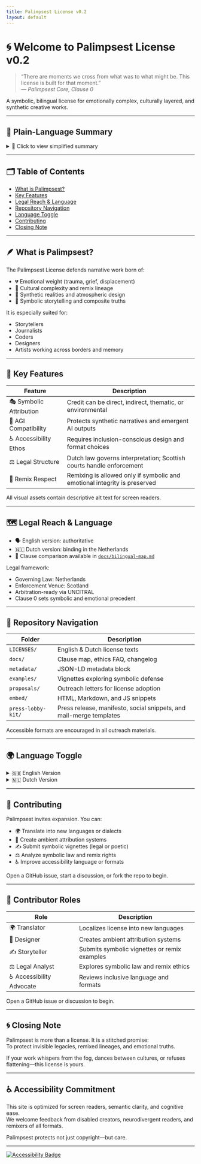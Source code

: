 ```yaml
---
title: Palimpsest License v0.2
layout: default
---
```


<link rel="stylesheet" href="/style.css">

# 🌀 Welcome to Palimpsest License v0.2

> “There are moments we cross from what was to what might be. This license is built for that moment.”  
> — *Palimpsest Core, Clause 0*

A symbolic, bilingual license for emotionally complex, culturally layered, and synthetic creative works.

---

## 🌱 Plain-Language Summary

<details>
<summary>🔎 Click to view simplified summary</summary>

Palimpsest protects creative works that carry emotional meaning, cultural memory, and symbolic depth.  
It encourages remixing with care, and asks users to honor the spirit behind a work—not just its surface.

- You may remix, reuse, and share  
- You must give credit in symbolic or thematic ways  
- You must protect the emotional and cultural integrity of the work

</details>

---

## 🗂️ Table of Contents

- [What is Palimpsest?](#what-is-palimpsest)
- [Key Features](#key-features)
- [Legal Reach & Language](#legal-reach--language)
- [Repository Navigation](#repository-navigation)
- [Language Toggle](#language-toggle)
- [Contributing](#contributing)
- [Closing Note](#closing-note)

---

## 🪶 What is Palimpsest?

The Palimpsest License defends narrative work born of:

- 💔 Emotional weight (trauma, grief, displacement)  
- 🧬 Cultural complexity and remix lineage  
- 🧠 Synthetic realities and atmospheric design  
- 🧵 Symbolic storytelling and composite truths

It is especially suited for:

- Storytellers  
- Journalists  
- Coders  
- Designers  
- Artists working across borders and memory

---

## 🔑 Key Features

| Feature                 | Description                                                                    |
|------------------------|--------------------------------------------------------------------------------|
| 🎭 Symbolic Attribution | Credit can be direct, indirect, thematic, or environmental                    |
| 🧠 AGI Compatibility    | Protects synthetic narratives and emergent AI outputs                         |
| ♿ Accessibility Ethos  | Requires inclusion-conscious design and format choices                        |
| ⚖️ Legal Structure      | Dutch law governs interpretation; Scottish courts handle enforcement          |
| 🔄 Remix Respect        | Remixing is allowed only if symbolic and emotional integrity is preserved     |

All visual assets contain descriptive alt text for screen readers.

---

## 🗺️ Legal Reach & Language

- 🗣️ English version: authoritative  
- 🇳🇱 Dutch version: binding in the Netherlands  
- 📑 Clause comparison available in [`docs/bilingual-map.md`](bilingual-map.md)

Legal framework:

- Governing Law: Netherlands  
- Enforcement Venue: Scotland  
- Arbitration-ready via UNCITRAL  
- Clause 0 sets symbolic and emotional precedent

---

## 📁 Repository Navigation

| Folder             | Description                                                              |
|--------------------|--------------------------------------------------------------------------|
| `LICENSES/`        | English & Dutch license texts                                            |
| `docs/`            | Clause map, ethics FAQ, changelog                                        |
| `metadata/`        | JSON-LD metadata block                                                   |
| `examples/`        | Vignettes exploring symbolic defense                                     |
| `proposals/`       | Outreach letters for license adoption                                    |
| `embed/`           | HTML, Markdown, and JS snippets                                          |
| `press-lobby-kit/` | Press release, manifesto, social snippets, and mail-merge templates      |

Accessible formats are encouraged in all outreach materials.

---

## 🌍 Language Toggle

<details>
<summary>🇬🇧 English Version</summary>

- [Full English license text](../LICENSES/Palimpsest-v0.2.en.txt)  
- [Clause map](bilingual-map.md)  
- [Explainme primer](../explainme.md)

</details>

<details>
<summary>🇳🇱 Dutch Version</summary>

- [Volledige Nederlandse licentietekst](../LICENSES/Palimpsest-v0.2.nl.txt)  
- [Vergelijkende clausulekaart](bilingual-map.md)

</details>

---

## 💌 Contributing

Palimpsest invites expansion. You can:

- 🌍 Translate into new languages or dialects  
- 🎨 Create ambient attribution systems  
- ✍️ Submit symbolic vignettes (legal or poetic)  
- ⚖️ Analyze symbolic law and remix rights  
- ♿ Improve accessibility language or formats  

Open a GitHub issue, start a discussion, or fork the repo to begin.

---

## 🧵 Contributor Roles

| Role            | Description                                      |
|------------------|--------------------------------------------------|
| 🌍 Translator     | Localizes license into new languages             |
| 🎨 Designer       | Creates ambient attribution systems              |
| ✍️ Storyteller     | Submits symbolic vignettes or remix examples     |
| ⚖️ Legal Analyst  | Explores symbolic law and remix ethics           |
| ♿ Accessibility Advocate | Reviews inclusive language and formats |

Open a GitHub issue or discussion to begin.


---

## 🌀 Closing Note

Palimpsest is more than a license. It is a stitched promise:  
To protect invisible legacies, remixed lineages, and emotional truths.

If your work whispers from the fog, dances between cultures, or refuses flattening—this license is yours.

---

## ♿ Accessibility Commitment

This site is optimized for screen readers, semantic clarity, and cognitive ease.  
We welcome feedback from disabled creators, neurodivergent readers, and remixers of all formats.

Palimpsest protects not just copyright—but care.

---

[![Accessibility Badge](assets/accessibility-badge.png)](docs/explainme-accessible.md)
